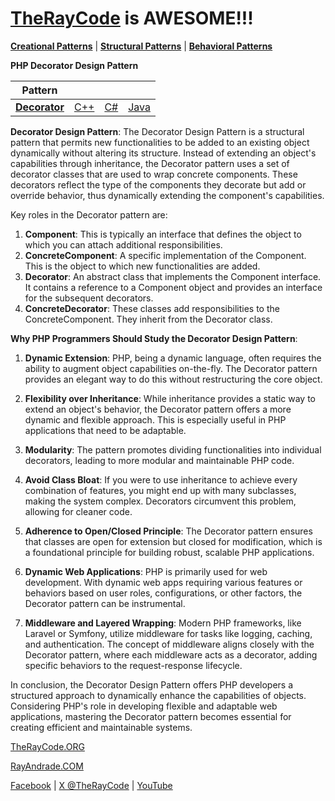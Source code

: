 # [TheRayCode](../../../README.md) is AWESOME!!!

**[Creational Patterns](../README.md)** | **[Structural Patterns](../../Structural/README.md)** | **[Behavioral Patterns](../../Behavioral/README.md)**

**PHP Decorator Design Pattern**

|Pattern|   |   |   |
|---|---|---|---|
| [**Decorator**](README.md) | [C++](../../../CPP/Structural/Decorator/README.md) | [C#](../../../Csharp/Structural/Decorator/README.md) | [Java](../../../Java/Structural/Decorator/README.md) |

**Decorator Design Pattern**:
The Decorator Design Pattern is a structural pattern that permits new functionalities to be added to an existing object dynamically without altering its structure. Instead of extending an object's capabilities through inheritance, the Decorator pattern uses a set of decorator classes that are used to wrap concrete components. These decorators reflect the type of the components they decorate but add or override behavior, thus dynamically extending the component's capabilities.

Key roles in the Decorator pattern are:
1. **Component**: This is typically an interface that defines the object to which you can attach additional responsibilities.
2. **ConcreteComponent**: A specific implementation of the Component. This is the object to which new functionalities are added.
3. **Decorator**: An abstract class that implements the Component interface. It contains a reference to a Component object and provides an interface for the subsequent decorators.
4. **ConcreteDecorator**: These classes add responsibilities to the ConcreteComponent. They inherit from the Decorator class.

**Why PHP Programmers Should Study the Decorator Design Pattern**:
1. **Dynamic Extension**: PHP, being a dynamic language, often requires the ability to augment object capabilities on-the-fly. The Decorator pattern provides an elegant way to do this without restructuring the core object.

2. **Flexibility over Inheritance**: While inheritance provides a static way to extend an object's behavior, the Decorator pattern offers a more dynamic and flexible approach. This is especially useful in PHP applications that need to be adaptable.

3. **Modularity**: The pattern promotes dividing functionalities into individual decorators, leading to more modular and maintainable PHP code.

4. **Avoid Class Bloat**: If you were to use inheritance to achieve every combination of features, you might end up with many subclasses, making the system complex. Decorators circumvent this problem, allowing for cleaner code.

5. **Adherence to Open/Closed Principle**: The Decorator pattern ensures that classes are open for extension but closed for modification, which is a foundational principle for building robust, scalable PHP applications.

6. **Dynamic Web Applications**: PHP is primarily used for web development. With dynamic web apps requiring various features or behaviors based on user roles, configurations, or other factors, the Decorator pattern can be instrumental.

7. **Middleware and Layered Wrapping**: Modern PHP frameworks, like Laravel or Symfony, utilize middleware for tasks like logging, caching, and authentication. The concept of middleware aligns closely with the Decorator pattern, where each middleware acts as a decorator, adding specific behaviors to the request-response lifecycle.

In conclusion, the Decorator Design Pattern offers PHP developers a structured approach to dynamically enhance the capabilities of objects. Considering PHP's role in developing flexible and adaptable web applications, mastering the Decorator pattern becomes essential for creating efficient and maintainable systems.

[TheRayCode.ORG](https://www.TheRayCode.org)

[RayAndrade.COM](https://www.RayAndrade.com)

[Facebook](https://www.facebook.com/TheRayCode/) | [X @TheRayCode](https://www.x.com/TheRayCode/) | [YouTube](https://www.youtube.com/TheRayCode/)

